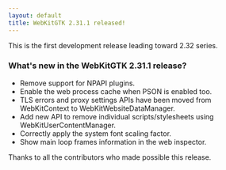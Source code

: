 ```yaml
---
layout: default
title: WebKitGTK 2.31.1 released!
---
```


This is the first development release leading toward 2.32 series.

### What's new in the WebKitGTK 2.31.1 release?

 - Remove support for NPAPI plugins.
 - Enable the web process cache when PSON is enabled too.
 - TLS errors and proxy settings APIs have been moved from WebKitContext to WebKitWebsiteDataManager.
 - Add new API to remove individual scripts/stylesheets using WebKitUserContentManager.
 - Correctly apply the system font scaling factor.
 - Show main loop frames information in the web inspector.

Thanks to all the contributors who made possible this release.
